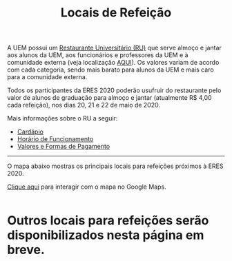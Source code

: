 ﻿---
layout: page-fullwidth
title: "Locais de Refeição"
#meta_title: "Duvidas? Entre em contato conosco"
subheadline: ""
#teaser: "Entre em contato conosco pelo e-mail #eres2020.uem@gmail.com"
permalink: "/refeicoes/"
header:
   image_fullwidth: banner_eres2020.png
---


A UEM possui um <a href="http://www.ru.uem.br" target="_blank">Restaurante Universitário (RU)</a> que serve almoço e jantar aos alunos da UEM, aos funcionários e professores da UEM e à comunidade externa (veja localização <a href="https://eres2020.github.io/como_chegar" target="_blank">AQUI</a>). Os valores variam de acordo com cada categoria, sendo mais barato para alunos da UEM e mais caro para a comunidade externa.

Todos os participantes da ERES 2020 poderão usufruir do restaurante pelo valor de alunos de graduação para almoço e jantar (atualmente R$ 4,00 cada refeição), nos dias 20, 21 e 22 de maio de 2020.

Mais informações sobre o RU a seguir:

<ul>
	<li><a href="http://www.ru.uem.br/cardapio-1" target="_blank">Cardápio</a></li>
	<li><a href="http://www.ru.uem.br/copy_of_funcionamento" target="_blank">Horário de Funcionamento</a></li>
	<li><a href="http://www.ru.uem.br" target="_blank">Valores e Formas de Pagamento</a></li>
</ul>

<hr>

O mapa abaixo mostras os principais locais para refeições próximos à ERES 2020. 

<a href="https://www.google.com/maps/search/Restaurantes/@-23.4111414,-51.9402199,16.08z/data=!4m8!2m7!3m6!1sRestaurantes!2sBloco+C56+-+Vila+Esperanca,+Maring%C3%A1+-+PR,+87035-510!3s0x94ecd132a8d9ea27:0x8a04c17be315d09d!4m2!1d-51.9363427!2d-23.405659" target="_blank">Clique aqui</a> para interagir com o mapa no Google Maps.

<div class="row t30">	
	<img src="{{ site.urlimg }}mapa_restaurantes.png" alt="" align="center">
</div><!-- /.row -->



<h1>Outros locais para refeições serão disponibilizados nesta página em breve.</h1>

<div class="row t30">	
	<img src="{{ site.urlimg }}promocao_apoio_logos.png" alt="" align="center">
</div><!-- /.row -->












